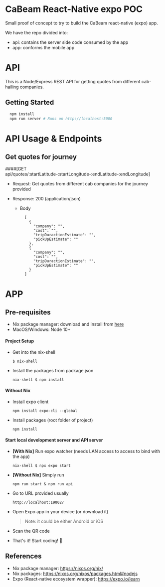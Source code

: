 # CaBeam React-Native expo POC

Small proof of concept to try to build the CaBeam react-native (expo) app.

We have the repo divided into:

* api: contains the server side code consumed by the app
* app: conforms the mobile app

# API

This is a Node/Express REST API for getting quotes from different cab-hailing companies.

## Getting Started

```bash
  npm install
  npm run server # Runs on http://localhost:5000
```

# API Usage & Endpoints

## Get quotes for journey

####[GET api/quotes/:startLatitude-:startLongitude-:endLatitude-:endLongitude]

- Request: Get quotes from different cab companies for the journey provided

- Response: 200 (application/json)

  - Body

          [
            {
              "company": "",
              "cost": "",
              "tripDuractionEstimate": "",
              "pickUpEstimate": ""
            },
            {
              "company": "",
              "cost": "",
              "tripDuractionEstimate": "",
              "pickUpEstimate": ""
            }
          ]


# APP

## Pre-requisites

- Nix package manager: download and install from [here](https://nixos.org/nix/)
- MacOS/Windows: Node 10+

#### Project Setup

- Get into the nix-shell
  ```
  $ nix-shell
  ```
- Install the packages from package.json
  ```
  nix-shell $ npm install
  ```

#### Without Nix

- Install expo client
  ```
  npm install expo-cli --global
  ```
- Install packages (root folder of project)
  ```
  npm install
  ```

#### Start local development server and API server

- **[With Nix]** Run expo watcher (needs LAN access to access to bind with the app)

  ```
  nix-shell $ npx expo start
  ```

- **[Without Nix]** Simply run

  ```
  npm run start & npm run api
  ```

- Go to URL provided usually
  ```
  http://localhost:19002/
  ```
- Open Expo app in your device (or download it)
  > Note: it could be either Android or iOS
- Scan the QR code
- That's it! Start coding! :rocket:

## References

- Nix package manager: https://nixos.org/nix/
- Nix packages: https://nixos.org/nixos/packages.html#nodejs
- Expo (React-native ecosystem wrapper): https://expo.io/learn
